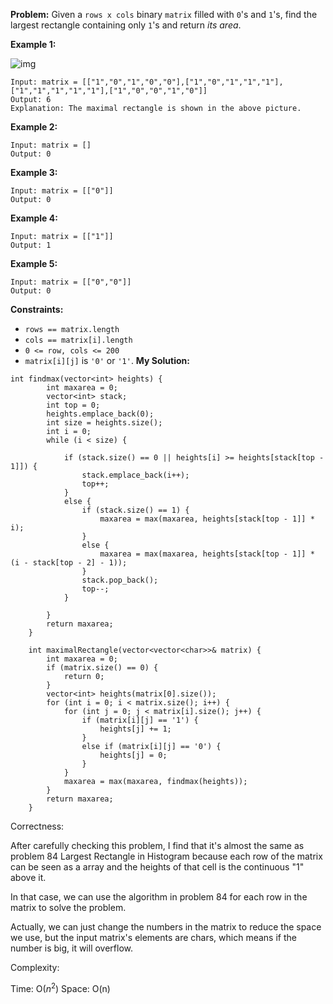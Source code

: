 **Problem:**
Given a `rows x cols` binary `matrix` filled with `0`'s and `1`'s, find the largest rectangle containing only `1`'s and return *its area*.

 

**Example 1:**

![img](https://assets.leetcode.com/uploads/2020/09/14/maximal.jpg)

```
Input: matrix = [["1","0","1","0","0"],["1","0","1","1","1"],["1","1","1","1","1"],["1","0","0","1","0"]]
Output: 6
Explanation: The maximal rectangle is shown in the above picture.
```

**Example 2:**

```
Input: matrix = []
Output: 0
```

**Example 3:**

```
Input: matrix = [["0"]]
Output: 0
```

**Example 4:**

```
Input: matrix = [["1"]]
Output: 1
```

**Example 5:**

```
Input: matrix = [["0","0"]]
Output: 0
```

 

**Constraints:**

- `rows == matrix.length`
- `cols == matrix[i].length`
- `0 <= row, cols <= 200`
- `matrix[i][j]` is `'0'` or `'1'`.
**My Solution:**
```
int findmax(vector<int> heights) {
        int maxarea = 0;
        vector<int> stack;
        int top = 0;
        heights.emplace_back(0);
        int size = heights.size();
        int i = 0;
        while (i < size) {
            
            if (stack.size() == 0 || heights[i] >= heights[stack[top - 1]]) {
                stack.emplace_back(i++);
                top++;    
            }
            else {
                if (stack.size() == 1) {
                    maxarea = max(maxarea, heights[stack[top - 1]] * i);
                }
                else {
                    maxarea = max(maxarea, heights[stack[top - 1]] * (i - stack[top - 2] - 1));
                }
                stack.pop_back();
                top--;
            }
            
        }
        return maxarea;
    }
    
    int maximalRectangle(vector<vector<char>>& matrix) {
        int maxarea = 0;
        if (matrix.size() == 0) {
            return 0;
        }
        vector<int> heights(matrix[0].size());
        for (int i = 0; i < matrix.size(); i++) {
            for (int j = 0; j < matrix[i].size(); j++) {
                if (matrix[i][j] == '1') {
                    heights[j] += 1;
                }
                else if (matrix[i][j] == '0') {
                    heights[j] = 0;
                }
            }
            maxarea = max(maxarea, findmax(heights));
        }
        return maxarea;
    }
```
Correctness:

After carefully checking this problem, I find that it's almost the same as problem 84 Largest Rectangle in Histogram because each row of the matrix can be seen as a array and the heights of that cell is the continuous "1" above it. 

In that case, we can use the algorithm in problem 84 for each row in the matrix to solve the problem.

Actually, we can just change the numbers in the matrix to reduce the space we use, but the input matrix's elements are chars, which means if the number is big, it will overflow.

Complexity:

Time: O($n^2$)
Space: O(n)